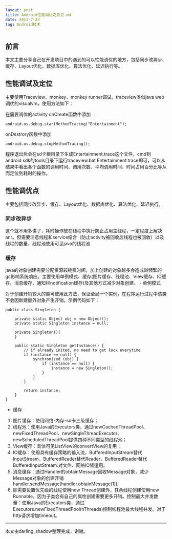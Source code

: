 ```yaml
---
layout: post
title: Android性能调优之我见.md
date: 2013-7-23
tag: Android技术
---             
```


<h2>前言</h2>
本文主要分享自己在开发项目中的遇到的可以性能调优的地方，包括同步改异步、缓存、Layout优化、数据库优化、算法优化、延迟执行等。
           
<h2>性能调试及定位</h2>
主要使用Traceview、monkey、monkey runner调试，traceview类似java web调优的visualvm，使用方法如下：

在需要调优的activity onCreate函数中添加
```
android.os.debug.startMethodTracing("Entertainment");
```
onDestrory函数中添加
```
android.os.debug.stopMethodTracing();
```
程序退出后会在sd卡根目录下生成Entertainment.trace这个文件，cmd到android sdk的tools目录下运行traceview.bat Entertainment.trace即可，可以从结果中看出各个函数的调用时间、调用次数、平均调用时间、时间占用百分比等从而定位到耗时的操作。
<h2>性能调优点</h2>
主要包括同步改异步、缓存、Layout优化、数据库优化、算法优化、延迟执行。
<h3>同步改异步</h3>
这个就不用多讲了，耗时操作放在线程中执行防止占用主线程，一定程度上解决anr。但需要注意线程和service结合（防止activity被回收后线程也被回收）以及线程的数量，线程池使用可见java的线程池
<h3>缓存</h3>
java的对象创建需要分配资源较耗费时间，加上创建的对象越多会造成越频繁的gc影响系统响应。主要使用单例模式、缓存(图片缓存、线程池、View缓存、IO缓存、消息缓存、通知栏notification缓存)及其他方式减少对象创建。
- 单例模式

对于创建开销较大的类可使用此方法，保证全局一个实例，在程序运行过程中该类不会因新建额外对象产生开销。示例代码如下：
```
public class Singleton {
 
    private static Object obj = new Object();
    private static Singleton instance = null;
 
    private Singleton(){
    }
 
    public static Singleton getInstance() {
        // if already inited, no need to get lock everytime
        if (instance == null) {
            synchronized (obj) {
                if (instance == null) {
                    instance = new Singleton();
                }
            }
        }
 
        return instance;
    }
}
```
- 缓存
1. 图片缓存：使用网络-内存-sd卡三级缓存；
2. 线程池：使用Java的Executors类，通过newCachedThreadPool、newFixedThreadPool、newSingleThreadExecutor、newScheduledThreadPool提供四种不同类型的线程池；
3. View缓存：具体可见ListView的convertView的复用；
4. IO缓存：使用具有缓存策略的输入流，BufferedInputStream替代InputStream，BufferedReader替代Reader，BufferedReader替代BufferedInputStream.对文件、网络IO皆适用。
5. 消息缓存：通过Handler的obtainMessage回收Message对象，减少Message对象的创建开销handler.sendMessage(handler.obtainMessage(1));
6. 除需要设置优先级的线程使用new Thread创建外，其余线程创建使用new Runnable。因为子类会有自己的属性创建需要更多开销。控制最大并发数量：使用Java的Executors类，通过Executors.newFixedThreadPool(nThreads)控制线程池最大线程并发。对于http请求增加timeout。

-------------------------------
本文由darling_shadow整理完成，谢谢。
 
 
